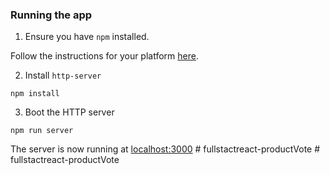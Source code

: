 ### Running the app

1. Ensure you have `npm` installed.

Follow the instructions for your platform [here](https://github.com/npm/npm).

2. Install `http-server`

````
npm install
````

3. Boot the HTTP server

````
npm run server
````

The server is now running at [localhost:3000](localhost:3000)
#   f u l l s t a c t r e a c t - p r o d u c t V o t e  
 #   f u l l s t a c t r e a c t - p r o d u c t V o t e  
 